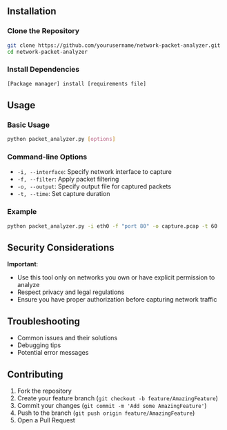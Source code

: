 
## Installation
### Clone the Repository
```bash
git clone https://github.com/yourusername/network-packet-analyzer.git
cd network-packet-analyzer
```

### Install Dependencies
```bash
[Package manager] install [requirements file]
```

## Usage
### Basic Usage
```bash
python packet_analyzer.py [options]
```

### Command-line Options
- `-i, --interface`: Specify network interface to capture
- `-f, --filter`: Apply packet filtering
- `-o, --output`: Specify output file for captured packets
- `-t, --time`: Set capture duration

### Example
```bash
python packet_analyzer.py -i eth0 -f "port 80" -o capture.pcap -t 60
```

## Security Considerations
**Important**: 
- Use this tool only on networks you own or have explicit permission to analyze
- Respect privacy and legal regulations
- Ensure you have proper authorization before capturing network traffic

## Troubleshooting
- Common issues and their solutions
- Debugging tips
- Potential error messages

## Contributing
1. Fork the repository
2. Create your feature branch (`git checkout -b feature/AmazingFeature`)
3. Commit your changes (`git commit -m 'Add some AmazingFeature'`)
4. Push to the branch (`git push origin feature/AmazingFeature`)
5. Open a Pull Request
